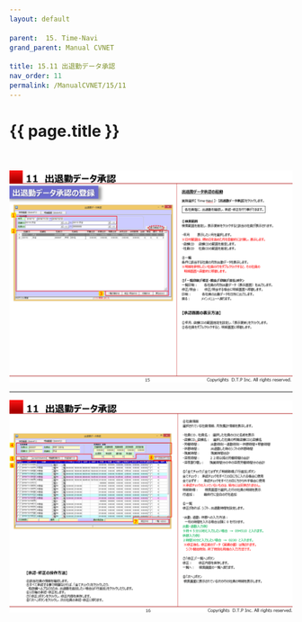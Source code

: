 ```yaml
---
layout: default

parent:  15. Time-Navi
grand_parent: Manual CVNET

title: 15.11 出退勤データ承認 
nav_order: 11
permalink: /ManualCVNET/15/11
---
```


# {{ page.title }} <br/><br/>

<a href="/img/TimeNavi/TN16.PNG" target="_blank">
<img src="/img/TimeNavi/TN16.PNG" alt="login image"></a>

---

<a href="/img/TimeNavi/TN17.PNG" target="_blank">
<img src="/img/TimeNavi/TN17.PNG" alt="login image"></a>

